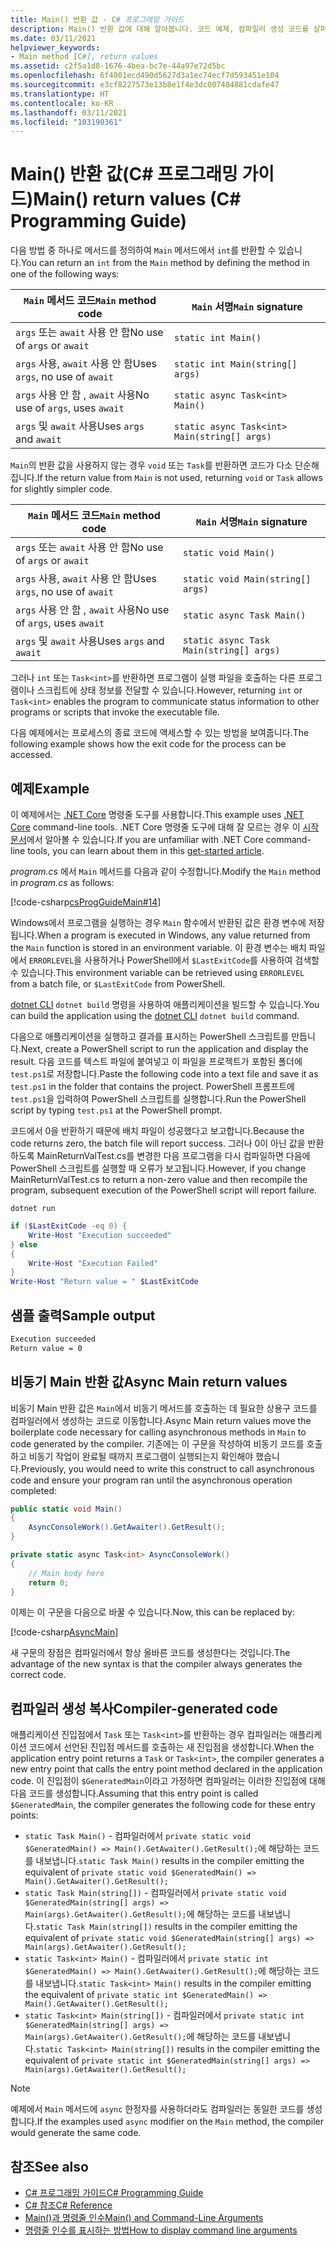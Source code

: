 ```yaml
---
title: Main() 반환 값 - C# 프로그래밍 가이드
description: Main() 반환 값에 대해 알아봅니다. 코드 예제, 컴파일러 생성 코드를 살펴보고 사용 가능한 추가 리소스를 확인합니다.
ms.date: 03/11/2021
helpviewer_keywords:
- Main method [C#], return values
ms.assetid: c2f5a1d8-1676-4bea-bc7e-44a97e72d5bc
ms.openlocfilehash: 6f4001ecd490d5627d3a1ec74ecf7d593451e104
ms.sourcegitcommit: e3cf8227573e13b8e1f4e3dc007404881cdafe47
ms.translationtype: HT
ms.contentlocale: ko-KR
ms.lasthandoff: 03/11/2021
ms.locfileid: "103190361"
---
```

# <a name="main-return-values-c-programming-guide"></a><span data-ttu-id="6707e-104">Main() 반환 값(C# 프로그래밍 가이드)</span><span class="sxs-lookup"><span data-stu-id="6707e-104">Main() return values (C# Programming Guide)</span></span>

<span data-ttu-id="6707e-105">다음 방법 중 하나로 메서드를 정의하여 `Main` 메서드에서 `int`를 반환할 수 있습니다.</span><span class="sxs-lookup"><span data-stu-id="6707e-105">You can return an `int` from the `Main` method by defining the method in one of the following ways:</span></span>

| <span data-ttu-id="6707e-106">`Main` 메서드 코드</span><span class="sxs-lookup"><span data-stu-id="6707e-106">`Main` method code</span></span>             | <span data-ttu-id="6707e-107">`Main` 서명</span><span class="sxs-lookup"><span data-stu-id="6707e-107">`Main` signature</span></span>                             |
|--------------------------------|----------------------------------------------|
| <span data-ttu-id="6707e-108">`args` 또는 `await` 사용 안 함</span><span class="sxs-lookup"><span data-stu-id="6707e-108">No use of `args` or `await`</span></span>    | `static int Main()`                          |
| <span data-ttu-id="6707e-109">`args` 사용, `await` 사용 안 함</span><span class="sxs-lookup"><span data-stu-id="6707e-109">Uses `args`, no use of `await`</span></span> | `static int Main(string[] args)`             |
| <span data-ttu-id="6707e-110">`args` 사용 안 함 , `await` 사용</span><span class="sxs-lookup"><span data-stu-id="6707e-110">No use of `args`, uses `await`</span></span> | `static async Task<int> Main()`              |
| <span data-ttu-id="6707e-111">`args` 및 `await` 사용</span><span class="sxs-lookup"><span data-stu-id="6707e-111">Uses `args` and `await`</span></span>        | `static async Task<int> Main(string[] args)` |

<span data-ttu-id="6707e-112">`Main`의 반환 값을 사용하지 않는 경우 `void` 또는 `Task`를 반환하면 코드가 다소 단순해집니다.</span><span class="sxs-lookup"><span data-stu-id="6707e-112">If the return value from `Main` is not used, returning `void` or `Task` allows for slightly simpler code.</span></span>

| <span data-ttu-id="6707e-113">`Main` 메서드 코드</span><span class="sxs-lookup"><span data-stu-id="6707e-113">`Main` method code</span></span>             | <span data-ttu-id="6707e-114">`Main` 서명</span><span class="sxs-lookup"><span data-stu-id="6707e-114">`Main` signature</span></span>                        |
|--------------------------------|-----------------------------------------|
| <span data-ttu-id="6707e-115">`args` 또는 `await` 사용 안 함</span><span class="sxs-lookup"><span data-stu-id="6707e-115">No use of `args` or `await`</span></span>    | `static void Main()`                    |
| <span data-ttu-id="6707e-116">`args` 사용, `await` 사용 안 함</span><span class="sxs-lookup"><span data-stu-id="6707e-116">Uses `args`, no use of `await`</span></span> | `static void Main(string[] args)`       |
| <span data-ttu-id="6707e-117">`args` 사용 안 함 , `await` 사용</span><span class="sxs-lookup"><span data-stu-id="6707e-117">No use of `args`, uses `await`</span></span> | `static async Task Main()`              |
| <span data-ttu-id="6707e-118">`args` 및 `await` 사용</span><span class="sxs-lookup"><span data-stu-id="6707e-118">Uses `args` and `await`</span></span>        | `static async Task Main(string[] args)` |

<span data-ttu-id="6707e-119">그러나 `int` 또는 `Task<int>`를 반환하면 프로그램이 실행 파일을 호출하는 다른 프로그램이나 스크립트에 상태 정보를 전달할 수 있습니다.</span><span class="sxs-lookup"><span data-stu-id="6707e-119">However, returning `int` or `Task<int>` enables the program to communicate status information to other programs or scripts that invoke the executable file.</span></span>

<span data-ttu-id="6707e-120">다음 예제에서는 프로세스의 종료 코드에 액세스할 수 있는 방법을 보여줍니다.</span><span class="sxs-lookup"><span data-stu-id="6707e-120">The following example shows how the exit code for the process can be accessed.</span></span>

## <a name="example"></a><span data-ttu-id="6707e-121">예제</span><span class="sxs-lookup"><span data-stu-id="6707e-121">Example</span></span>

<span data-ttu-id="6707e-122">이 예제에서는 [.NET Core](../../../core/introduction.md) 명령줄 도구를 사용합니다.</span><span class="sxs-lookup"><span data-stu-id="6707e-122">This example uses [.NET Core](../../../core/introduction.md) command-line tools.</span></span> <span data-ttu-id="6707e-123">.NET Core 명령줄 도구에 대해 잘 모르는 경우 이 [시작 문서](../../../core/tutorials/with-visual-studio-code.md)에서 알아볼 수 있습니다.</span><span class="sxs-lookup"><span data-stu-id="6707e-123">If you are unfamiliar with .NET Core command-line tools, you can learn about them in this [get-started article](../../../core/tutorials/with-visual-studio-code.md).</span></span>

<span data-ttu-id="6707e-124">*program.cs* 에서 `Main` 메서드를 다음과 같이 수정합니다.</span><span class="sxs-lookup"><span data-stu-id="6707e-124">Modify the `Main` method in *program.cs* as follows:</span></span>

 [!code-csharp[csProgGuideMain#14](~/samples/snippets/csharp/VS_Snippets_VBCSharp/csProgGuideMain/CS/Class3.cs#14)]

<span data-ttu-id="6707e-125">Windows에서 프로그램을 실행하는 경우 `Main` 함수에서 반환된 값은 환경 변수에 저장됩니다.</span><span class="sxs-lookup"><span data-stu-id="6707e-125">When a program is executed in Windows, any value returned from the `Main` function is stored in an environment variable.</span></span> <span data-ttu-id="6707e-126">이 환경 변수는 배치 파일에서 `ERRORLEVEL`을 사용하거나 PowerShell에서 `$LastExitCode`를 사용하여 검색할 수 있습니다.</span><span class="sxs-lookup"><span data-stu-id="6707e-126">This environment variable can be retrieved using `ERRORLEVEL` from a batch file, or `$LastExitCode` from PowerShell.</span></span>

<span data-ttu-id="6707e-127">[dotnet CLI](../../../core/tools/dotnet.md) `dotnet build` 명령을 사용하여 애플리케이션을 빌드할 수 있습니다.</span><span class="sxs-lookup"><span data-stu-id="6707e-127">You can build the application using the [dotnet CLI](../../../core/tools/dotnet.md) `dotnet build` command.</span></span>

<span data-ttu-id="6707e-128">다음으로 애플리케이션을 실행하고 결과를 표시하는 PowerShell 스크립트를 만듭니다.</span><span class="sxs-lookup"><span data-stu-id="6707e-128">Next, create a PowerShell script to run the application and display the result.</span></span> <span data-ttu-id="6707e-129">다음 코드를 텍스트 파일에 붙여넣고 이 파일을 프로젝트가 포함된 폴더에 `test.ps1`로 저장합니다.</span><span class="sxs-lookup"><span data-stu-id="6707e-129">Paste the following code into a text file and save it as `test.ps1` in the folder that contains the project.</span></span> <span data-ttu-id="6707e-130">PowerShell 프롬프트에 `test.ps1`을 입력하여 PowerShell 스크립트를 실행합니다.</span><span class="sxs-lookup"><span data-stu-id="6707e-130">Run the PowerShell script by typing `test.ps1` at the PowerShell prompt.</span></span>

<span data-ttu-id="6707e-131">코드에서 0을 반환하기 때문에 배치 파일이 성공했다고 보고합니다.</span><span class="sxs-lookup"><span data-stu-id="6707e-131">Because the code returns zero, the batch file will report success.</span></span> <span data-ttu-id="6707e-132">그러나 0이 아닌 값을 반환하도록 MainReturnValTest.cs를 변경한 다음 프로그램을 다시 컴파일하면 다음에 PowerShell 스크립트를 실행할 때 오류가 보고됩니다.</span><span class="sxs-lookup"><span data-stu-id="6707e-132">However, if you change MainReturnValTest.cs to return a non-zero value and then recompile the program, subsequent execution of the PowerShell script will report failure.</span></span>

```dotnetcli
dotnet run
```

```powershell
if ($LastExitCode -eq 0) {
    Write-Host "Execution succeeded"
} else
{
    Write-Host "Execution Failed"
}
Write-Host "Return value = " $LastExitCode
```

## <a name="sample-output"></a><span data-ttu-id="6707e-133">샘플 출력</span><span class="sxs-lookup"><span data-stu-id="6707e-133">Sample output</span></span>

```txt
Execution succeeded
Return value = 0
```

## <a name="async-main-return-values"></a><span data-ttu-id="6707e-134">비동기 Main 반환 값</span><span class="sxs-lookup"><span data-stu-id="6707e-134">Async Main return values</span></span>

<span data-ttu-id="6707e-135">비동기 Main 반환 값은 `Main`에서 비동기 메서드를 호출하는 데 필요한 상용구 코드를 컴파일러에서 생성하는 코드로 이동합니다.</span><span class="sxs-lookup"><span data-stu-id="6707e-135">Async Main return values move the boilerplate code necessary for calling asynchronous methods in `Main` to code generated by the compiler.</span></span> <span data-ttu-id="6707e-136">기존에는 이 구문을 작성하여 비동기 코드를 호출하고 비동기 작업이 완료될 때까지 프로그램이 실행되는지 확인해야 했습니다.</span><span class="sxs-lookup"><span data-stu-id="6707e-136">Previously, you would need to write this construct to call asynchronous code and ensure your program ran until the asynchronous operation completed:</span></span>

```csharp
public static void Main()
{
    AsyncConsoleWork().GetAwaiter().GetResult();
}

private static async Task<int> AsyncConsoleWork()
{
    // Main body here
    return 0;
}
```

<span data-ttu-id="6707e-137">이제는 이 구문을 다음으로 바꿀 수 있습니다.</span><span class="sxs-lookup"><span data-stu-id="6707e-137">Now, this can be replaced by:</span></span>

[!code-csharp[AsyncMain](../../../../samples/snippets/csharp/main-arguments/program.cs#AsyncMain)]

<span data-ttu-id="6707e-138">새 구문의 장점은 컴파일러에서 항상 올바른 코드를 생성한다는 것입니다.</span><span class="sxs-lookup"><span data-stu-id="6707e-138">The advantage of the new syntax is that the compiler always generates the correct code.</span></span>

## <a name="compiler-generated-code"></a><span data-ttu-id="6707e-139">컴파일러 생성 복사</span><span class="sxs-lookup"><span data-stu-id="6707e-139">Compiler-generated code</span></span>

<span data-ttu-id="6707e-140">애플리케이션 진입점에서 `Task` 또는 `Task<int>`를 반환하는 경우 컴파일러는 애플리케이션 코드에서 선언된 진입점 메서드를 호출하는 새 진입점을 생성합니다.</span><span class="sxs-lookup"><span data-stu-id="6707e-140">When the application entry point returns a `Task` or `Task<int>`, the compiler generates a new entry point that calls the entry point method declared in the application code.</span></span> <span data-ttu-id="6707e-141">이 진입점이 `$GeneratedMain`이라고 가정하면 컴파일러는 이러한 진입점에 대해 다음 코드를 생성합니다.</span><span class="sxs-lookup"><span data-stu-id="6707e-141">Assuming that this entry point is called `$GeneratedMain`, the compiler generates the following code for these entry points:</span></span>

- <span data-ttu-id="6707e-142">`static Task Main()` - 컴파일러에서 `private static void $GeneratedMain() => Main().GetAwaiter().GetResult();`에 해당하는 코드를 내보냅니다.</span><span class="sxs-lookup"><span data-stu-id="6707e-142">`static Task Main()` results in the compiler emitting the equivalent of `private static void $GeneratedMain() => Main().GetAwaiter().GetResult();`</span></span>
- <span data-ttu-id="6707e-143">`static Task Main(string[])` - 컴파일러에서 `private static void $GeneratedMain(string[] args) => Main(args).GetAwaiter().GetResult();`에 해당하는 코드를 내보냅니다.</span><span class="sxs-lookup"><span data-stu-id="6707e-143">`static Task Main(string[])` results in the compiler emitting the equivalent of `private static void $GeneratedMain(string[] args) => Main(args).GetAwaiter().GetResult();`</span></span>
- <span data-ttu-id="6707e-144">`static Task<int> Main()` - 컴파일러에서 `private static int $GeneratedMain() => Main().GetAwaiter().GetResult();`에 해당하는 코드를 내보냅니다.</span><span class="sxs-lookup"><span data-stu-id="6707e-144">`static Task<int> Main()` results in the compiler emitting the equivalent of `private static int $GeneratedMain() => Main().GetAwaiter().GetResult();`</span></span>
- <span data-ttu-id="6707e-145">`static Task<int> Main(string[])` - 컴파일러에서 `private static int $GeneratedMain(string[] args) => Main(args).GetAwaiter().GetResult();`에 해당하는 코드를 내보냅니다.</span><span class="sxs-lookup"><span data-stu-id="6707e-145">`static Task<int> Main(string[])` results in the compiler emitting the equivalent of `private static int $GeneratedMain(string[] args) => Main(args).GetAwaiter().GetResult();`</span></span>

> [!NOTE]
><span data-ttu-id="6707e-146">예제에서 `Main` 메서드에 `async` 한정자를 사용하더라도 컴파일러는 동일한 코드를 생성합니다.</span><span class="sxs-lookup"><span data-stu-id="6707e-146">If the examples used `async` modifier on the `Main` method, the compiler would generate the same code.</span></span>

## <a name="see-also"></a><span data-ttu-id="6707e-147">참조</span><span class="sxs-lookup"><span data-stu-id="6707e-147">See also</span></span>

- [<span data-ttu-id="6707e-148">C# 프로그래밍 가이드</span><span class="sxs-lookup"><span data-stu-id="6707e-148">C# Programming Guide</span></span>](../index.md)
- [<span data-ttu-id="6707e-149">C# 참조</span><span class="sxs-lookup"><span data-stu-id="6707e-149">C# Reference</span></span>](../../language-reference/index.md)
- [<span data-ttu-id="6707e-150">Main()과 명령줄 인수</span><span class="sxs-lookup"><span data-stu-id="6707e-150">Main() and Command-Line Arguments</span></span>](index.md)
- [<span data-ttu-id="6707e-151">명령줄 인수를 표시하는 방법</span><span class="sxs-lookup"><span data-stu-id="6707e-151">How to display command line arguments</span></span>](./how-to-display-command-line-arguments.md)
